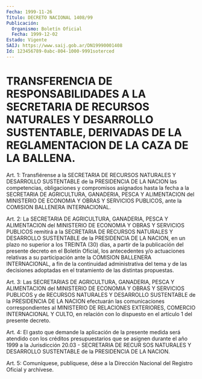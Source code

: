 ```yaml
---
Fecha: 1999-11-26
Título: DECRETO NACIONAL 1408/99
Publicación:
  Organismo: Boletín Oficial
  Fecha: 1999-12-02
Estado: Vigente
SAIJ: https://www.saij.gob.ar/DN19990001408
Id: 123456789-0abc-804-1000-9991soterced
---
```

# TRANSFERENCIA DE RESPONSABILIDADES A LA SECRETARIA DE RECURSOS NATURALES Y DESARROLLO SUSTENTABLE, DERIVADAS DE LA REGLAMENTACION DE LA CAZA DE LA BALLENA.

<a id="1"></a>
Art. 1: Transfiérense a la SECRETARIA  DE RECURSOS NATURALES Y DESARROLLO  SUSTENTABLE  de  la  PRESIDENCIA DE  LA  NACION  las competencias, obligaciones y compromisos  asignados hasta la fecha a la SECRETARIA DE AGRICULTURA, GANADERIA,  PESCA  Y  ALIMENTACION del MINISTERIO DE ECONOMIA Y OBRAS Y SERVICIOS PUBLICOS,  ante  la COMISION BALLENERA INTERNACIONAL.

<a id="2"></a>
Art.   2: La  SECRETARIA  DE  AGRICULTURA,  GANADERIA,  PESCA  Y ALIMENTACION  del  MINISTERIO  DE  ECONOMIA  Y  OBRAS  Y SERVICIOS PUBLICOS  remitirá  a  la  SECRETARIA  DE  RECURSOS  NATURALES   Y DESARROLLO  SUSTENTABLE de la PRESIDENCIA DE LA NACION, en un plazo no superior a  los  TREINTA  (30) días, a partir de la publicación del presente decreto en el Boletín  Oficial,  los antecedentes y/o actuaciones relativas a su participación ante la COMISION BALLENERA INTERNACIONAL, a fin de la continuidad administrativa del tema y de las  decisiones  adoptadas  en  el  tratamiento  de  las  distintas propuestas.

<a id="3"></a>
Art.  3:  Las  SECRETARIAS  DE  AGRICULTURA, GANADERIA, PESCA  Y ALIMENTACION  del  MINISTERIO  DE ECONOMIA  Y  OBRAS  Y  SERVICIOS PUBLICOS y de RECURSOS NATURALES  Y  DESARROLLO  SUSTENTABLE  de la PRESIDENCIA    DE   LA  NACION  efectuarán  las  comunicaciones correspondientes al MINISTERIO  DE  RELACIONES  EXTERIORES,  COMERCIO INTERNACIONAL  Y CULTO, en relación con lo dispuesto en el artículo 1 del presente decreto.

<a id="4"></a>
Art. 4: El gasto  que  demande la aplicación de la presente medida será  atendido  con los créditos  presupuestarios  que  se  asignen durante el año 1999  a  la Jurisdicción 20.03 - SECRETARIA DE RECUR SOS NATURALES Y DESARROLLO  SUSTENTABLE  de  la  PRESIDENCIA  DE LA NACION.

<a id="5"></a>
Art.  5: Comuníquese, publíquese, dése a la Dirección Nacional  del Registro Oficial y archívese.